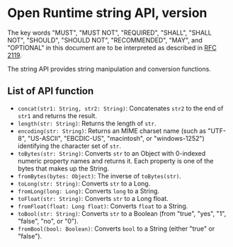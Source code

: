 # Open Runtime string API, version

The key words "MUST", "MUST NOT", "REQUIRED", "SHALL", "SHALL NOT", "SHOULD", "SHOULD NOT", "RECOMMENDED", "MAY", and "OPTIONAL" in this document are to be interpreted as described in [RFC 2119](http://www.ietf.org/rfc/rfc2119.txt).

The string API provides string manipulation and conversion functions.

## List of API function

* `concat(str1: String, str2: String)`: Concatenates `str2` to the end of `str1` and returns the result.
* `length(str: String)`: Returns the length of `str`.
* `encoding(str: String)`: Returns an MIME charset name (such as "UTF-8", "US-ASCII", "EBCDIC-US", "macintosh", or "windows-1252") identifying the character set of `str`.
* `toBytes(str: String)`: Converts `str` to an Object with 0-indexed numeric property names and returns it. Each property is one of the bytes that makes up the String.
* `fromBytes(bytes: Object)`: The inverse of `toBytes(str)`.
* `toLong(str: String)`: Converts `str` to a Long.
* `fromLong(long: Long)`: Converts `long` to a String.
* `toFloat(str: String)`: Converts `str` to a Long float.
* `fromFloat(float: Long float)`: Converts `float` to a String.
* `toBool(str: String)`: Converts `str` to a Boolean (from "true", "yes", "1", "false", "no", or "0").
* `fromBool(bool: Boolean)`: Converts `bool` to a String (either "true" or "false").
